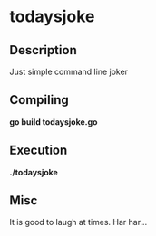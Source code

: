 # todaysjoke

## Description ##
Just simple command line joker


## Compiling ##
__go build todaysjoke.go__

## Execution ##
__./todaysjoke__

## Misc ##
It is good to laugh at times. Har har...


